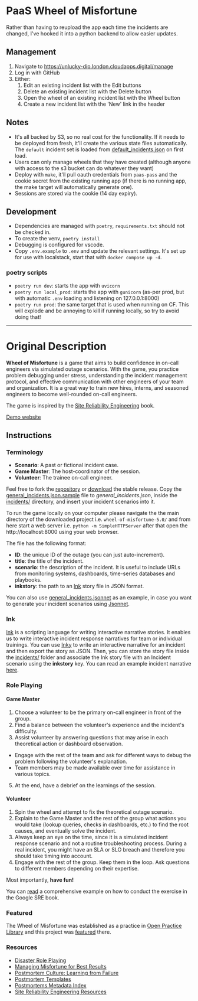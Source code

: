 # PaaS Wheel of Misfortune

Rather than having to reupload the app each time the incidents are changed, I've hooked it into a python backend to allow easier updates.

## Management

1. Navigate to https://unlucky-dip.london.cloudapps.digital/manage
2. Log in with GitHub
3. Either:
   1. Edit an existing incident list with the Edit buttons
   2. Delete an existing incident list with the Delete button
   3. Open the wheel of an existing incident list with the Wheel button
   4. Create a new incident list with the 'New' link in the header

## Notes

- It's all backed by S3, so no real cost for the functionality. If it needs to be deployed from fresh, it'll create the various state files automatically. The `default` incident set is loaded from [default_incidents.json](default_incidents.json) on first load.
- Users can only manage wheels that they have created (although anyone with access to the s3 bucket can do whatever they want)
- Deploy with `make`, it'll pull oauth credentials from `paas-pass` and the cookie secret from the existing running app (if there is no running app, the make target will automatically generate one).
- Sessions are stored via the cookie (14 day expiry).

## Development

- Dependencies are managed with `poetry`, `requirements.txt` should not be checked in.
- To create the venv, `poetry install`
- Debugging is configured for vscode.
- Copy `.env.example` to `.env` and update the relevant settings. It's set up for use with localstack, start that with `docker compose up -d`.

### poetry scripts

- `poetry run dev`: starts the app with `uvicorn`
- `poetry run local_prod`: starts the app with `gunicorn` (as-per prod, but with automatic `.env` loading and listening on 127.0.0.1:8000)
- `poetry run prod`: the same target that is used when running on CF. This will explode and be annoying to kill if running locally, so try to avoid doing that!

---

# Original Description

**Wheel of Misfortune** is a game that aims to build confidence in on-call engineers via simulated outage scenarios.
With the game, you practice problem debugging under stress, understanding the incident management protocol,
and effective communication with other engineers of your team and organization.
It is a great way to train new hires, interns, and seasoned engineers to become well-rounded on-call engineers.

The game is inspired by the [Site Reliability Engineering](https://landing.google.com/sre/book/chapters/accelerating-sre-on-call.html#xref_training_disaster-rpg) book.

[Demo website](https://dastergon.gr/wheel-of-misfortune)

## Instructions

### Terminology

- **Scenario**: A past or fictional incident case.
- **Game Master**: The host-coordinator of the session.
- **Volunteer**: The trainee on-call engineer.

Feel free to fork the [repository](https://github.com/dastergon/wheel-of-misfortune) or [download](https://github.com/dastergon/wheel-of-misfortune/releases) the stable release.
Copy the [general_incidents.json.sample](incidents/general_incidents.json.sample) file to _general_incidents.json_, inside the [incidents/](incidents/) directory, and insert your incident scenarios into it.

To run the game locally on your computer please navigate the the main directory of the downloaded project i.e. `wheel-of-misfortune-5.0/` and from here start a web server i.e. `python -m SimpleHTTPServer` after that open the http://localhost:8000 using your web browser.

The file has the following format:

- **ID**: the unique ID of the outage (you can just auto-increment).
- **title**: the title of the incident.
- **scenario**: the description of the incident. It is useful to include URLs from monitoring systems, dashboards, time-series databases and playbooks.
- **inkstory**: the path to an [Ink](https://www.inklestudios.com/ink/) story file in JSON format.

You can also use [general_incidents.jsonnet](incidents/general_incidents.jsonnet.sample) as an example, in case you want to generate your incident scenarios using [Jsonnet](https://jsonnet.org/).

### Ink

[Ink](https://github.com/inkle/ink) is a scripting language for writing interactive narrative stories. It enables us to write interactive incident response narratives for team or individual trainings. You can use [Inky](https://github.com/inkle/inky) to write an interactive narrative for an incident and then export the story as JSON. Then, you can store the story file inside the [incidents/](incidents/) folder and associate the Ink story file with an Incident scenario using the **inkstory** key. You can read an example incident narrative [here](https://github.com/dastergon/wheel-of-misfortune/tree/master/incidents/redis-story.json).

### Role Playing

#### Game Master

1.  Choose a volunteer to be the primary on-call engineer in front of the group.
2.  Find a balance between the volunteer's experience and the incident's difficulty.
3.  Assist volunteer by answering questions that may arise in each theoretical action or dashboard observation.

- Engage with the rest of the team and ask for different ways to debug the problem following the volunteer's explanation.
- Team members may be made available over time for assistance in various topics.

5.  At the end, have a debrief on the learnings of the session.

#### Volunteer

1.  Spin the wheel and attempt to fix the theoretical outage scenario.
2.  Explain to the Game Master and the rest of the group what actions you would take (lookup queries, checks in dashboards, etc.) to find the root causes, and eventually solve the incident.
3.  Always keep an eye on the time, since it is a simulated incident response scenario and not a routine troubleshooting process. During a real incident, you might have an SLA or SLO breach and therefore you should take timing into account.
4.  Engage with the rest of the group. Keep them in the loop. Ask questions to different members depending on their expertise.

Most importantly, **have fun!**

You can [read](https://landing.google.com/sre/book/chapters/accelerating-sre-on-call.html#xref_training_disaster-rpg) a comprehensive example on how to conduct the exercise in the Google SRE book.

### Featured

The Wheel of Misfortune was established as a practice in [Open Practice Library](https://openpracticelibrary.com/) and this project was [featured](https://openpracticelibrary.com/practice/wheel-of-misfortune/) there.

### Resources

- [Disaster Role Playing](https://landing.google.com/sre/book/chapters/accelerating-sre-on-call.html#xref_training_disaster-rpg)
- [Managing Misfortune for Best Results](https://www.usenix.org/conference/srecon18europe/presentation/barry)
- [Postmortem Culture: Learning from Failure](https://landing.google.com/sre/book/chapters/postmortem-culture.html)
- [Postmortem Templates](https://github.com/dastergon/postmortem-templates)
- [Postmortems Metadata Index](https://postmortems.app)
- [Site Reliability Engineering Resources](https://github.com/dastergon/awesome-sre)
